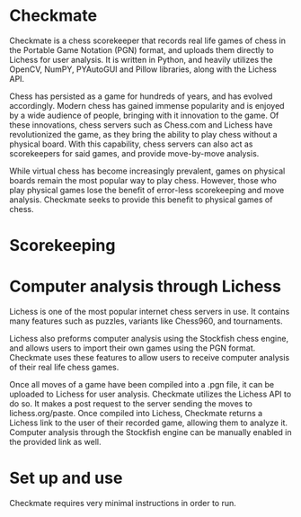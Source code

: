 # Checkmate

Checkmate is a chess scorekeeper that records real life games of chess in the Portable Game Notation (PGN) format, and uploads them directly to Lichess for user analysis. It is written in Python, and heavily utilizes the OpenCV, NumPY, PYAutoGUI and Pillow libraries, along with the Lichess API. 

Chess has persisted as a game for hundreds of years, and has evolved accordingly. Modern chess has gained immense popularity and is enjoyed by a wide audience of people, bringing with it innovation to the game. Of these innovations, chess servers such as Chess.com and Lichess have revolutionized the game, as they bring the ability to play chess without a physical board. With this capability, chess servers can also act as scorekeepers for said games, and provide move-by-move analysis. 

While virtual chess has become increasingly prevalent, games on physical boards remain the most popular way to play chess. However, those who play physical games lose the benefit of error-less scorekeeping and move analysis. Checkmate seeks to provide this benefit to physical games of chess. 

# Scorekeeping

# Computer analysis through Lichess

Lichess is one of the most popular internet chess servers in use. It contains many features such as puzzles, variants like Chess960, and tournaments.

Lichess also preforms computer analysis using the Stockfish chess engine, and allows users to import their own games using the PGN format. Checkmate uses these features to allow users to receive computer analysis of their real life chess games. 

Once all moves of a game have been compiled into a .pgn file, it can be uploaded to Lichess for user analysis. Checkmate utilizes the Lichess API to do so. It makes a post request to the server sending the moves to lichess.org/paste. Once compiled into Lichess, Checkmate returns a Lichess link to the user of their recorded game, allowing them to analyze it. Computer analysis through the Stockfish engine can be manually enabled in the provided link as well.	 

# Set up and use

Checkmate requires very minimal instructions in order to run. 

